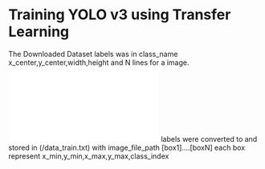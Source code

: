 # Training YOLO v3 using Transfer Learning 
The Downloaded Dataset labels was in class_name x_center,y_center,width,height and N lines for a image.
![convert.py](/convert.py) labels were converted to and stored in (/data_train.txt) with image_file_path [box1]....[boxN]
each box represent x_min,y_min,x_max,y_max,class_index
